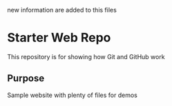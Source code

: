 
new information are added to this files



# Starter Web Repo

This repository is for showing how Git and GitHub work

## Purpose

Sample website with plenty of files for demos

